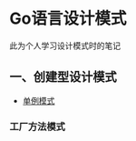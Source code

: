 # Go语言设计模式

此为个人学习设计模式时的笔记

## 一、创建型设计模式

* [单例模式](https://github.com/illusionist-moon/go-design-pattern/tree/main/SingletonPattern/singleton.md)

### 工厂方法模式